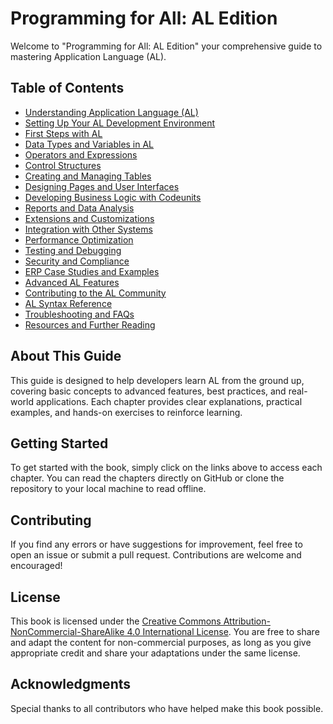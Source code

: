 # Programming for All: AL Edition

Welcome to "Programming for All: AL Edition" your comprehensive guide to mastering Application Language (AL).

## Table of Contents

- [Understanding Application Language (AL)](chapters/chapter1.md)
- [Setting Up Your AL Development Environment](chapters/chapter2.md)
- [First Steps with AL](chapters/chapter3.md)
- [Data Types and Variables in AL](chapters/chapter4.md)
- [Operators and Expressions](chapters/chapter5.md)
- [Control Structures](chapters/chapter6.md)
- [Creating and Managing Tables](chapters/chapter7.md)
- [Designing Pages and User Interfaces](chapters/chapter8.md)
- [Developing Business Logic with Codeunits](chapters/chapter9.md)
- [Reports and Data Analysis](chapters/chapter10.md)
- [Extensions and Customizations](chapters/chapter11.md)
- [Integration with Other Systems](chapters/chapter12.md)
- [Performance Optimization](chapters/chapter13.md)
- [Testing and Debugging](chapters/chapter14.md)
- [Security and Compliance](chapters/chapter15.md)
- [ERP Case Studies and Examples](chapters/chapter16.md)
- [Advanced AL Features](chapters/chapter17.md)
- [Contributing to the AL Community](chapters/chapter18.md)
- [AL Syntax Reference](chapters/appendixa.md)
- [Troubleshooting and FAQs](chapters/appendixb.md)
- [Resources and Further Reading](chapters/appendixc.md)

## About This Guide

This guide is designed to help developers learn AL from the ground up, covering basic concepts to advanced features, best practices, and real-world applications. Each chapter provides clear explanations, practical examples, and hands-on exercises to reinforce learning.

## Getting Started

To get started with the book, simply click on the links above to access each chapter. You can read the chapters directly on GitHub or clone the repository to your local machine to read offline.

## Contributing

If you find any errors or have suggestions for improvement, feel free to open an issue or submit a pull request. Contributions are welcome and encouraged!

## License

This book is licensed under the [Creative Commons Attribution-NonCommercial-ShareAlike 4.0 International License](https://creativecommons.org/licenses/by-nc-sa/4.0/). You are free to share and adapt the content for non-commercial purposes, as long as you give appropriate credit and share your adaptations under the same license.

## Acknowledgments

Special thanks to all contributors who have helped make this book possible.
